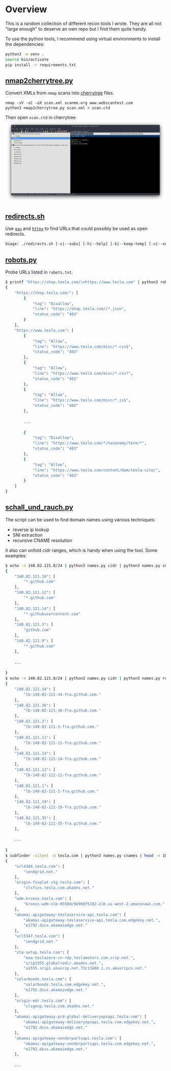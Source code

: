 # Overview
This is a random collection of different recon tools I wrote. They are all not "large enough" to deserve an own repo but I find them quite handy.

To use the python tools, I recommend using virtual environments to install the dependencies:

```bash
python3 -m venv .
source bin/activate
pip install -r requirements.txt
```
## [nmap2cherrytree.py](nmap2cherrytree.py)
Convert XMLs from `nmap` scans into [cherrytree](https://www.giuspen.com/cherrytree/) files.

```
nmap -sV -sC -oX scan.xml scanme.org www.webscantest.com
python3 nmap2cherrytree.py scan.xml > scan.ctd
```
Then open `scan.ctd` in cherrytree
![Screenshot cherrytree](nmap2cherrytree.png "Screenshot cherrytree")

## [redirects.sh](redirects.sh)
Use [`gau`](https://github.com/lc/gau) and [`httpx`](https://github.com/projectdiscovery/httpx) to find URLs that could possibly be used as open redirects.

```bash
Usage: ./redirects.sh [-s|--subs] [-h|--help] [-k|--keep-temp] [-v|--verbose] DOMAIN OUTFILE
```

## [robots.py](robots.py)
Probe URLs listed in `robots.txt`.

```bash
$ printf "https://shop.tesla.com/\nhttps://www.tesla.com" | python3 robots.py
{
    "https://shop.tesla.com/": [
        {
            "tag": "Disallow",
            "line": "https://shop.tesla.com//*.json",
            "status_code": "403"
        }
    ],
    "https://www.tesla.com": [
        {
            "tag": "Allow",
            "line": "https://www.tesla.com/misc/*.css$",
            "status_code": "403"
        },
        {
            "tag": "Allow",
            "line": "https://www.tesla.com/misc/*.css?",
            "status_code": "403"
        },
        {
            "tag": "Allow",
            "line": "https://www.tesla.com/misc/*.js$",
            "status_code": "403"
        },

        ...

        {
            "tag": "Disallow",
            "line": "https://www.tesla.com/*/taxonomy/term/*",
            "status_code": "403"
        },
        {
            "tag": "Allow",
            "line": "https://www.tesla.com/content/dam/tesla-site/",
            "status_code": "403"
        }
    ]
}
```

## [schall_und_rauch.py](schall_und_rauch.py)
The script can be used to find domain names using various techniques:
- reverse ip lookup
- SNI extraction
- recursive CNAME resolution

it also can unfold cidr ranges, which is handy when using the tool. Some examples:
```bash
$ echo -n 140.82.121.0/24 | python3 names.py cidr | python3 names.py sni
{
    "140.82.121.10": [
        "*.github.com"
    ],
    "140.82.121.12": [
        "*.github.com"
    ],
    "140.82.121.14": [
        "*.githubusercontent.com"
    ],
    "140.82.121.3": [
        "github.com"
    ],
    "140.82.121.9": [
        "*.github.com"
    ],

    ...

}
$ echo -n 140.82.121.0/24 | python3 names.py cidr | python3 names.py reverse
{
    "140.82.121.34": [
        "lb-140-82-121-34-fra.github.com."
    ],
    "140.82.121.36": [
        "lb-140-82-121-36-fra.github.com."
    ],
    "140.82.121.3": [
        "lb-140-82-121-3-fra.github.com."
    ],
    "140.82.121.11": [
        "lb-140-82-121-11-fra.github.com."
    ],
    "140.82.121.14": [
        "lb-140-82-121-14-fra.github.com."
    ],
    "140.82.121.12": [
        "lb-140-82-121-12-fra.github.com."
    ],
    "140.82.121.1": [
        "lb-140-82-121-1-fra.github.com."
    ],
    "140.82.121.19": [
        "lb-140-82-121-19-fra.github.com."
    ],
    "140.82.121.35": [
        "lb-140-82-121-35-fra.github.com."
    ],

    ...
    
}
$ subfinder -silent -d tesla.com | python3 names.py cnames | head -n 100
{
    "url4104.tesla.com": [
        "sendgrid.net."
    ],
    "origin-finplat-stg.tesla.com": [
        "clsfins.tesla.com.akadns.net."
    ],
    "wdm.kronos.tesla.com": [
        "kronos-wdm-nlb-0558dc9e908f5182.elb.us-west-2.amazonaws.com."
    ],
    "akamai-apigateway-teslaservice-api.tesla.com": [
        "akamai-apigateway-teslaservice-api.tesla.com.edgekey.net.",
        "e1792.dscx.akamaiedge.net."
    ],
    "url5347.tesla.com": [
        "sendgrid.net."
    ],
    "zta-setup.tesla.com": [
        "eaa-teslazero-cn-rdp.teslamotors.com.srip.net.",
        "srip1555.globalredir.akadns.net.",
        "a1555.srip1.akasrip.net.73c1340d.1.cn.akasripcn.net."
    ],
    "solarbonds.tesla.com": [
        "solarbonds.tesla.com.edgekey.net.",
        "e1792.dscx.akamaiedge.net."
    ],
    "origin-edr.tesla.com": [
        "clsgenp.tesla.com.akadns.net."
    ],
    "akamai-apigateway-prd-global-deliveryopsapi.tesla.com": [
        "akamai-apigateway-deliveryopsapi.tesla.com.edgekey.net.",
        "e1792.dscx.akamaiedge.net."
    ],
    "akamai-apigateway-vendorpartsapi.tesla.com": [
        "akamai-apigateway-vendorpartsapi.tesla.com.edgekey.net.",
        "e1792.dscx.akamaiedge.net."
    ],
 
    ...

```
